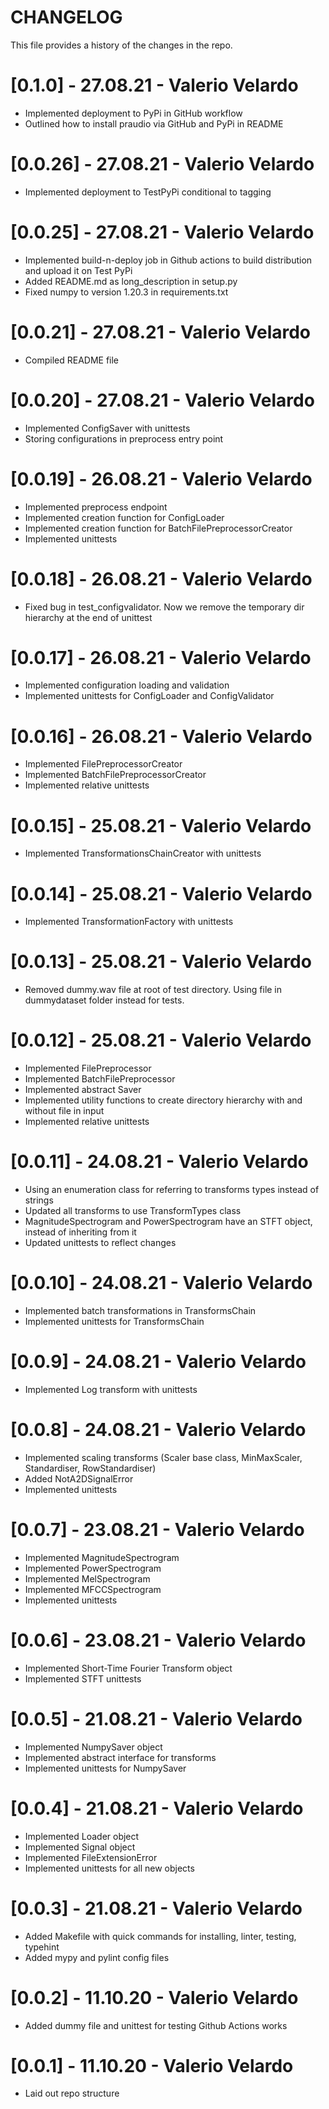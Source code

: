 # CHANGELOG
This file provides a history of the changes in the repo.

# [0.1.0] - 27.08.21 - Valerio Velardo
- Implemented deployment to PyPi in GitHub workflow
- Outlined how to install praudio via GitHub and PyPi in README

# [0.0.26] - 27.08.21 - Valerio Velardo
- Implemented deployment to TestPyPi conditional to tagging

# [0.0.25] - 27.08.21 - Valerio Velardo
- Implemented build-n-deploy job in Github actions to build distribution and
upload it on Test PyPi
- Added README.md as long_description in setup.py
- Fixed numpy to version 1.20.3 in requirements.txt

# [0.0.21] - 27.08.21 - Valerio Velardo
- Compiled README file

# [0.0.20] - 27.08.21 - Valerio Velardo
- Implemented ConfigSaver with unittests
- Storing configurations in preprocess entry point

# [0.0.19] - 26.08.21 - Valerio Velardo
- Implemented preprocess endpoint
- Implemented creation function for ConfigLoader
- Implemented creation function for BatchFilePreprocessorCreator
- Implemented unittests

# [0.0.18] - 26.08.21 - Valerio Velardo
- Fixed bug in test_configvalidator. Now we remove the temporary dir hierarchy
at the end of unittest

# [0.0.17] - 26.08.21 - Valerio Velardo
- Implemented configuration loading and validation
- Implemented unittests for ConfigLoader and ConfigValidator

# [0.0.16] - 26.08.21 - Valerio Velardo
- Implemented FilePreprocessorCreator
- Implemented BatchFilePreprocessorCreator
- Implemented relative unittests

# [0.0.15] - 25.08.21 - Valerio Velardo
- Implemented TransformationsChainCreator with unittests

# [0.0.14] - 25.08.21 - Valerio Velardo
- Implemented TransformationFactory with unittests

# [0.0.13] - 25.08.21 - Valerio Velardo
- Removed dummy.wav file at root of test directory. Using file in dummydataset
folder instead for tests.

# [0.0.12] - 25.08.21 - Valerio Velardo
- Implemented FilePreprocessor
- Implemented BatchFilePreprocessor
- Implemented abstract Saver
- Implemented utility functions to create directory hierarchy with and without
file in input
- Implemented relative unittests

# [0.0.11] - 24.08.21 - Valerio Velardo
- Using an enumeration class for referring to transforms types instead of
strings
- Updated all transforms to use TransformTypes class
- MagnitudeSpectrogram and PowerSpectrogram have an STFT object, instead of
inheriting from it
- Updated unittests to reflect changes

# [0.0.10] - 24.08.21 - Valerio Velardo
- Implemented batch transformations in TransformsChain
- Implemented unittests for TransformsChain

# [0.0.9] - 24.08.21 - Valerio Velardo
- Implemented Log transform with unittests

# [0.0.8] - 24.08.21 - Valerio Velardo
- Implemented scaling transforms (Scaler base class, MinMaxScaler,
Standardiser, RowStandardiser)
- Added NotA2DSignalError
- Implemented unittests

# [0.0.7] - 23.08.21 - Valerio Velardo
- Implemented MagnitudeSpectrogram
- Implemented PowerSpectrogram
- Implemented MelSpectrogram
- Implemented MFCCSpectrogram
- Implemented unittests

# [0.0.6] - 23.08.21 - Valerio Velardo
- Implemented Short-Time Fourier Transform object
- Implemented STFT unittests

# [0.0.5] - 21.08.21 - Valerio Velardo
- Implemented NumpySaver object
- Implemented abstract interface for transforms
- Implemented unittests for NumpySaver

# [0.0.4] - 21.08.21 - Valerio Velardo
- Implemented Loader object
- Implemented Signal object
- Implemented FileExtensionError
- Implemented unittests for all new objects

# [0.0.3] - 21.08.21 - Valerio Velardo
- Added Makefile with quick commands for installing, linter, testing, typehint
- Added mypy and pylint config files

# [0.0.2] - 11.10.20 - Valerio Velardo
- Added dummy file and unittest for testing Github Actions works

# [0.0.1] - 11.10.20 - Valerio Velardo
- Laid out repo structure